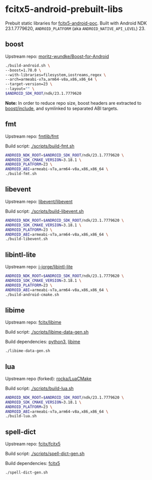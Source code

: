 # fcitx5-android-prebuilt-libs

Prebuit static libraries for [fcitx5-android-poc](https://github.com/rocka/fcitx5-android-poc).
Built with Android NDK 23.1.7779620, `ANDROID_PLATFORM` (aka `ANDROID_NATIVE_API_LEVEL`) 23.

## boost

Upstream repo: [moritz-wundke/Boost-for-Android](https://github.com/moritz-wundke/Boost-for-Android)

```bash
./build-android.sh \
--boost=1.78.0 \
--with-libraries=filesystem,iostreams,regex \
--arch=armeabi-v7a,arm64-v8a,x86,x86_64 \
--target-version=23 \
--layout="" \
$ANDROID_SDK_ROOT/ndk/23.1.7779620
```

**Note:** In order to reduce repo size, boost headers are extracted to [boost/include](./boost/include), and symlinked to separated ABI targets.

## fmt

Upstream repo: [fmtlib/fmt](https://github.com/fmtlib/fmt)

Build script: [./scripts/build-fmt.sh](./scripts/build-fmt.sh)

```bash
ANDROID_NDK_ROOT=$ANDROID_SDK_ROOT/ndk/23.1.7779620 \
ANDROID_SDK_CMAKE_VERSION=3.18.1 \
ANDROID_PLATFORM=23 \
ANDROID_ABI=armeabi-v7a,arm64-v8a,x86,x86_64 \
./build-fmt.sh
```

## libevent

Upstream repo: [libevent/libevent](https://github.com/libevent/libevent/tree/release-2.1.12-stable)

Build script: [./scripts/build-libevent.sh](./scripts/build-libevent.sh)

```bash
ANDROID_NDK_ROOT=$ANDROID_SDK_ROOT/ndk/23.1.7779620 \
ANDROID_SDK_CMAKE_VERSION=3.18.1 \
ANDROID_PLATFORM=23 \
ANDROID_ABI=armeabi-v7a,arm64-v8a,x86,x86_64 \
./build-libevent.sh
```

## libintl-lite

Upstream repo: [j-jorge/libintl-lite](https://github.com/j-jorge/libintl-lite)

```bash
ANDROID_NDK_ROOT=$ANDROID_SDK_ROOT/ndk/23.1.7779620 \
ANDROID_SDK_CMAKE_VERSION=3.18.1 \
ANDROID_PLATFORM=23 \
ANDROID_ABI=armeabi-v7a,arm64-v8a,x86,x86_64 \
./build-android-cmake.sh
```

## libime

Upstream repo: [fcitx/libime](https://github.com/fcitx/libime)

Build script: [./scripts/libime-data-gen.sh](./scripts/libime-data-gen.sh)

Build dependencies: [python3](https://archlinux.org/packages/extra/x86_64/python/), [libime](https://archlinux.org/packages/community/x86_64/libime/)

```bash
./libime-data-gen.sh
```

## lua

Upstream repo (forked): [rocka/LuaCMake](https://github.com/rocka/LuaCMake)

Build script: [./scripts/build-lua.sh](./scripts/build-lua.sh)

```bash
ANDROID_NDK_ROOT=$ANDROID_SDK_ROOT/ndk/23.1.7779620 \
ANDROID_SDK_CMAKE_VERSION=3.18.1 \
ANDROID_PLATFORM=23 \
ANDROID_ABI=armeabi-v7a,arm64-v8a,x86,x86_64 \
./build-lua.sh
```

## spell-dict

Upstream repo: [fcitx/fcitx5](https://github.com/fcitx/fcitx5/blob/master/src/modules/spell/dict)

Build script: [./scripts/spell-dict-gen.sh](./scripts/spell-dict-gen.sh)

Build dependencies: [fcitx5](https://archlinux.org/packages/community/x86_64/fcitx5/)

```bash
./spell-dict-gen.sh
```
